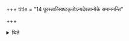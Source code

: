 +++
title = "14 पुरस्तात्स्विष्टकृतोऽन्यदेवतान्येके समामनन्ति"

+++

<details><summary>थिते</summary>

14. According to the opinion of some (ritualists) (he should recite formulae addressed to other deities) before the offering to (Agni Sviṣṭakr̥t).
</details>
